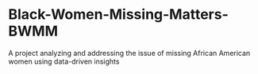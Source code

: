 # Black-Women-Missing-Matters-BWMM
A project analyzing and addressing the issue of missing African American women using data-driven insights
